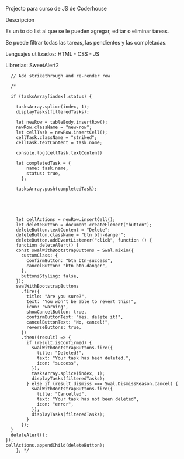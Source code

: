 Projecto para curso de JS de Coderhouse

Descripcion

Es un to do list al que se le pueden agregar, editar o eliminar tareas.

Se puede filtrar todas las tareas, las pendientes y las completadas.

Lenguajes utilizados: HTML - CSS - JS

Librerias: SweetAlert2 





      // Add strikethrough and re-render row

      /*

      if (tasksArray[index].status) {

        tasksArray.splice(index, 1);
        displayTasks(filteredTasks);
              
        let newRow = tableBody.insertRow();
        newRow.className = "new-row";
        let cellTask = newRow.insertCell();
        cellTask.className = "striked";
        cellTask.textContent = task.name;

        console.log(cellTask.textContent)

        let completedTask = {
            name: task.name,
            status: true,
          };

        tasksArray.push(completedTask);





        let cellActions = newRow.insertCell();
        let deleteButton = document.createElement("button");
        deleteButton.textContent = "Delete";
        deleteButton.className = "btn btn-danger";
        deleteButton.addEventListener("click", function () {
        function deleteAlert() {
        const swalWithBootstrapButtons = Swal.mixin({
          customClass: {
            confirmButton: "btn btn-success",
            cancelButton: "btn btn-danger",
          },
          buttonsStyling: false,
        });
        swalWithBootstrapButtons
          .fire({
            title: "Are you sure?",
            text: "You won't be able to revert this!",
            icon: "warning",
            showCancelButton: true,
            confirmButtonText: "Yes, delete it!",
            cancelButtonText: "No, cancel!",
            reverseButtons: true,
          })
          .then((result) => {
            if (result.isConfirmed) {
              swalWithBootstrapButtons.fire({
                title: "Deleted!",
                text: "Your task has been deleted.",
                icon: "success",
              });
              tasksArray.splice(index, 1);
              displayTasks(filteredTasks);
            } else if (result.dismiss === Swal.DismissReason.cancel) {
              swalWithBootstrapButtons.fire({
                title: "Cancelled",
                text: "Your task has not been deleted",
                icon: "error",
              });
              displayTasks(filteredTasks);
            }
          });
      }
      deleteAlert();
    });
    cellActions.appendChild(deleteButton);
        }; */